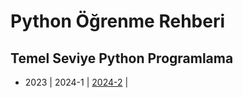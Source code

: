 # Python Öğrenme Rehberi
## Temel Seviye Python Programlama
* 2023 | 2024-1 | [2024-2](python/2024-2.md) |